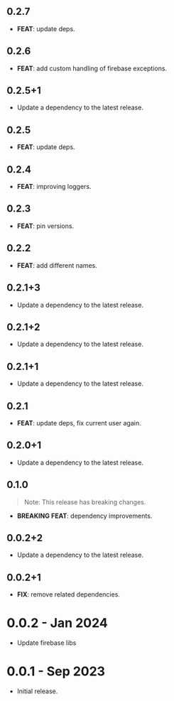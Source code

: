 ## 0.2.7

 - **FEAT**: update deps.

## 0.2.6

 - **FEAT**: add custom handling of firebase exceptions.

## 0.2.5+1

 - Update a dependency to the latest release.

## 0.2.5

 - **FEAT**: update deps.

## 0.2.4

 - **FEAT**: improving loggers.

## 0.2.3

 - **FEAT**: pin versions.

## 0.2.2

 - **FEAT**: add different names.

## 0.2.1+3

 - Update a dependency to the latest release.

## 0.2.1+2

 - Update a dependency to the latest release.

## 0.2.1+1

 - Update a dependency to the latest release.

## 0.2.1

 - **FEAT**: update deps, fix current user again.

## 0.2.0+1

 - Update a dependency to the latest release.

## 0.1.0

> Note: This release has breaking changes.

 - **BREAKING** **FEAT**: dependency improvements.

## 0.0.2+2

 - Update a dependency to the latest release.

## 0.0.2+1

 - **FIX**: remove related dependencies.

# 0.0.2 - Jan 2024

- Update firebase libs

# 0.0.1 - Sep 2023

- Initial release.
